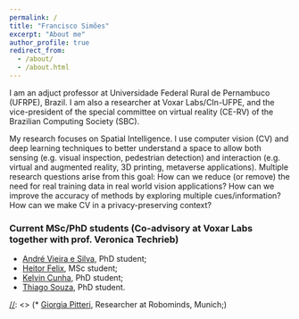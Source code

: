 ```yaml
---
permalink: /
title: "Francisco Simões"
excerpt: "About me"
author_profile: true
redirect_from: 
  - /about/
  - /about.html
---
```


I am an adjuct professor at Universidade Federal Rural de Pernambuco (UFRPE), Brazil. I am also a researcher at Voxar Labs/CIn-UFPE, and the vice-president of the special committee on virtual reality (CE-RV) of the Brazilian Computing Society (SBC).


My research focuses on Spatial Intelligence. I use computer vision (CV) and deep learning techniques to better understand a space to allow both sensing (e.g. visual inspection, pedestrian detection) and interaction (e.g. virtual and augmented reality, 3D printing, metaverse applications). Multiple research questions arise from this goal: How can we reduce (or remove) the need for real training data in real world vision applications? How can we improve the accuracy of methods by exploring multiple cues/information? How can we make CV in a privacy-preserving context?


<script src="//ajax.googleapis.com/ajax/libs/jquery/1.11.0/jquery.min.js"></script>
<script src="https://franciscosimoes.github.io/up_to_date_news.js"></script>
<div id="news_here"></div>
<script>up_to_date_news("https://franciscosimoes.github.io/news.json", "news_here");</script>

### Current MSc/PhD students (Co-advisory at Voxar Labs together with prof. Veronica Techrieb)
* [André Vieira e Silva](https://andreluizbvs.github.io/), PhD student;
* [Heitor Felix](https://voxarlabs.cin.ufpe.br/~voxarlabs/about), MSc student;
* [Kelvin Cunha](https://voxarlabs.cin.ufpe.br/~voxarlabs/about), PhD student;
* [Thiago Souza](https://voxarlabs.cin.ufpe.br/~voxarlabs/about), PhD student.

[//]: <> (### Former PhD students and postdocs)

[//]: <> (* [Giorgia Pitteri](https://www.linkedin.com/in/giorgia-pitteri-63218510b), Researcher at Robominds, Munich;)